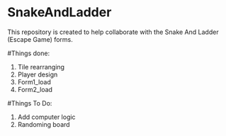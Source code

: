 # SnakeAndLadder

This repository is created to help collaborate with the Snake And Ladder (Escape Game) forms.

#Things done:
1. Tile rearranging
2. Player design
3. Form1_load
4. Form2_load

#Things To Do:
1. Add computer logic
2. Randoming board


